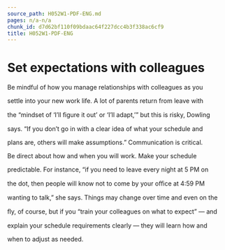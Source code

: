 ```yaml
---
source_path: H052W1-PDF-ENG.md
pages: n/a-n/a
chunk_id: d7d62bf110f09bdaac64f227dcc4b3f338ac6cf9
title: H052W1-PDF-ENG
---
```

# Set expectations with colleagues

Be mindful of how you manage relationships with colleagues as you

settle into your new work life. A lot of parents return from leave with

the “mindset of ‘I’ll ﬁgure it out’ or ‘I’ll adapt,’” but this is risky, Dowling

says. “If you don’t go in with a clear idea of what your schedule and

plans are, others will make assumptions.” Communication is critical.

Be direct about how and when you will work. Make your schedule

predictable. For instance, “if you need to leave every night at 5 PM on

the dot, then people will know not to come by your oﬃce at 4:59 PM

wanting to talk,” she says. Things may change over time and even on the

ﬂy, of course, but if you “train your colleagues on what to expect” — and

explain your schedule requirements clearly — they will learn how and

when to adjust as needed.
